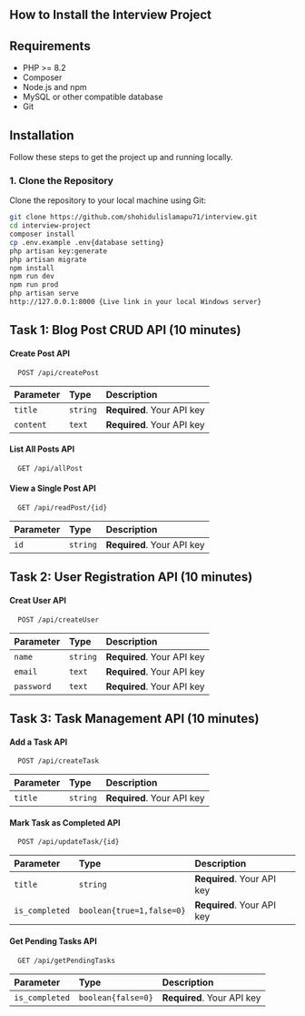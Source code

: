 ## How to Install the Interview Project

## Requirements

- PHP >= 8.2
- Composer
- Node.js and npm
- MySQL or other compatible database
- Git

## Installation

Follow these steps to get the project up and running locally.

### 1. Clone the Repository

Clone the repository to your local machine using Git:

```bash
git clone https://github.com/shohidulislamapu71/interview.git
cd interview-project
composer install
cp .env.example .env{database setting}
php artisan key:generate
php artisan migrate
npm install
npm run dev
npm run prod
php artisan serve
http://127.0.0.1:8000 {Live link in your local Windows server}
````

## Task 1: Blog Post CRUD API (10 minutes)

#### Create Post API

```http
  POST /api/createPost
```

| Parameter | Type     | Description                |
| :-------- | :------- | :------------------------- |
| `title` | `string` | **Required**. Your API key |
| `content` | `text` | **Required**. Your API key |

#### List All Posts API

```http
  GET /api/allPost
```
#### View a Single Post API
```http
  GET /api/readPost/{id}
```

| Parameter | Type     | Description                |
| :-------- | :------- | :------------------------- |
| `id` | `string` | **Required**. Your API key |


## Task 2: User Registration API (10 minutes)

#### Creat User API

```http
  POST /api/createUser
```

| Parameter | Type     | Description                |
| :-------- | :------- | :------------------------- |
| `name` | `string` | **Required**. Your API key |
| `email` | `text` | **Required**. Your API key |
| `password` | `text` | **Required**. Your API key |

## Task 3: Task Management API (10 minutes)
#### Add a Task API

```http
  POST /api/createTask 
```

| Parameter | Type     | Description                |
| :-------- | :------- | :------------------------- |
| `title` | `string` | **Required**. Your API key |

#### Mark Task as Completed API

```http
  POST /api/updateTask/{id}
```
| Parameter | Type     | Description                |
| :-------- | :------- | :------------------------- |
| `title` | `string` | **Required**. Your API key |
| `is_completed` | `boolean{true=1,false=0}` | **Required**. Your API key |

#### Get Pending Tasks API

```http
  GET /api/getPendingTasks
```

| Parameter | Type     | Description                |
| :-------- | :------- | :------------------------- |
| `is_completed` | `boolean{false=0}` | **Required**. Your API key |
